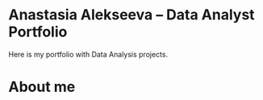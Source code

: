 # Anastasia Alekseeva – Data Analyst Portfolio
Here is my portfolio with Data Analysis projects.
# About me
